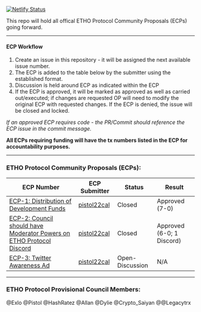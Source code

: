 [![Netlify Status](https://api.netlify.com/api/v1/badges/c8f965e7-e58d-41ba-927e-3766f7b8dfaf/deploy-status)](https://app.netlify.com/sites/vigorous-spence-843912/deploys)

This repo will hold all offical ETHO Protocol Community Proposals (ECPs) going forward.

---

#### ECP Workflow

1. Create an issue in this repository - it will be assigned the next available issue number.
2. The ECP is added to the table below by the submitter using the established format.
3. Discussion is held around ECP as indicated within the ECP
5. If the ECP is approved, it will be marked as approved as well as carried out/executed; if changes are requested OP will need to modify the original ECP with requested changes. If the ECP is denied, the issue will be closed and locked. 

*If an approved ECP requires code - the PR/Commit should reference the ECP issue in the commit message.*

**All ECPs requiring funding will have the tx numbers listed in the ECP for accountability purposes.**

---

### ETHO Protocol Community Proposals (ECPs):

| **ECP Number** | **ECP Submitter** | **Status** | **Result** |
|---|---|---|---|
| [ECP-1: Distribution of Development Funds](https://github.com/Ether1Project/ECPs/issues/11) | [pistol22cal](https://github.com/pistol22cal) | Closed | Approved (7-0) |
| [ECP-2: Council should have Moderator Powers on ETHO Protocol Discord](https://github.com/Ether1Project/ECPs/issues/12) | [pistol22cal](https://github.com/pistol22cal) | Closed  |  Approved (6-0; 1 Discord) |
| [ECP-3: Twitter Awareness Ad](https://github.com/Ether1Project/ECPs/issues/15) | [pistol22cal](https://github.com/pistol22cal) | Open-Discussion | N/A |

---

### ETHO Protocol Provisional Council Members:
@Exlo
@Pistol
@HashRatez
@Allan
@Dylie
@Crypto_Saiyan
@@Legacytrx
